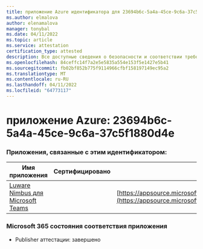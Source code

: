 ```yaml
---
title: приложение Azure идентификатора для 23694b6c-5a4a-45ce-9c6a-37c5f1880d4e
ms.author: elmalova
author: elenamalova
manager: tonybal
ms.date: 04/11/2022
ms.topic: article
ms.service: attestation
certification_type: attested
description: Все доступные сведения о безопасности и соответствии требованиям для 23694b6c-5a4a-45ce-9c6a-37c5f1880d4e.
ms.openlocfilehash: 84ceffc14f7a2e5e5835a554e153f5e1427e5b41
ms.sourcegitcommit: fb02bf852b775f9114966cfbf158197149ec95a2
ms.translationtype: MT
ms.contentlocale: ru-RU
ms.lasthandoff: 04/11/2022
ms.locfileid: "64773117"
---
```

# <a name="azure-app-id-23694b6c-5a4a-45ce-9c6a-37c5f1880d4e"></a>приложение Azure: 23694b6c-5a4a-45ce-9c6a-37c5f1880d4e


### <a name="apps-associated-with-this-id"></a>Приложения, связанные с этим идентификатором:
| **Имя приложения** | **Сертифицировано** | **Просмотр в AppSource** |
|--------------|---------------|-----------------------|
| [Luware Nimbus для Microsoft Teams](../forward/luwareagzurich.advanced_routing_azure_marketplace.md) |  | [https://appsource.microsoft.com/product/office/luwareagzurich.advanced_routing_azure_marketplace](https://appsource.microsoft.com/product/office/luwareagzurich.advanced_routing_azure_marketplace) |

### <a name="microsoft-365-app-compliance-status"></a>Microsoft 365 состояния соответствия приложения
- Publisher аттестации: завершено
